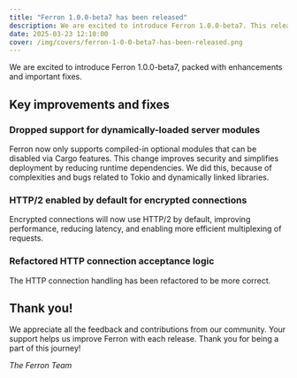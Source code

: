 ```yaml
---
title: "Ferron 1.0.0-beta7 has been released"
description: We are excited to introduce Ferron 1.0.0-beta7. This release brings several enhancements, and some important fixes.
date: 2025-03-23 12:10:00
cover: /img/covers/ferron-1-0-0-beta7-has-been-released.png
---
```


We are excited to introduce Ferron 1.0.0-beta7, packed with enhancements and important fixes.

## Key improvements and fixes

### Dropped support for dynamically-loaded server modules
Ferron now only supports compiled-in optional modules that can be disabled via Cargo features. This change improves security and simplifies deployment by reducing runtime dependencies. We did this, because of complexities and bugs related to Tokio and dynamically linked libraries.

### HTTP/2 enabled by default for encrypted connections
Encrypted connections will now use HTTP/2 by default, improving performance, reducing latency, and enabling more efficient multiplexing of requests.

### Refactored HTTP connection acceptance logic
The HTTP connection handling has been refactored to be more correct.

## Thank you!

We appreciate all the feedback and contributions from our community. Your support helps us improve Ferron with each release. Thank you for being a part of this journey!

*The Ferron Team*
